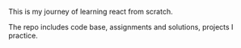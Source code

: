 This is my journey of learning react from scratch.

The repo includes code base, assignments and solutions, projects I practice.
